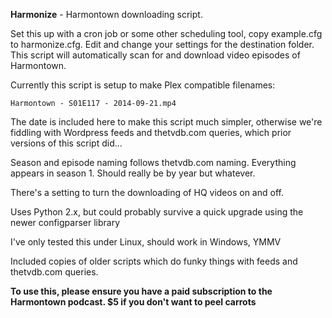 **Harmonize** - Harmontown downloading script.

Set this up with a cron job or some other scheduling tool, copy example.cfg to harmonize.cfg. Edit and change your
settings for the destination folder. This script will automatically scan for and download video episodes of Harmontown.

Currently this script is setup to make Plex compatible filenames:

`Harmontown - S01E117 - 2014-09-21.mp4`

The date is included here to make this script much simpler, otherwise we're fiddling with Wordpress feeds and
thetvdb.com queries, which prior versions of this script did...

Season and episode naming follows thetvdb.com naming. Everything appears in season 1. Should really be by year but
whatever.

There's a setting to turn the downloading of HQ videos on and off.

Uses Python 2.x, but could probably survive a quick upgrade using the newer configparser library

I've only tested this under Linux, should work in Windows, YMMV

Included copies of older scripts which do funky things with feeds and thetvdb.com queries.

**To use this, please ensure you have a paid subscription to the Harmontown podcast. $5 if you don't want to peel carrots**
